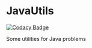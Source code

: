 JavaUtils
=========

[![Codacy Badge](https://www.codacy.com/project/badge/055f54a1c4df49dfaf1561ace5f6e729)](https://www.codacy.com/public/pedrorijo91_1459/JavaUtils_2)

Some utilities for Java problems
